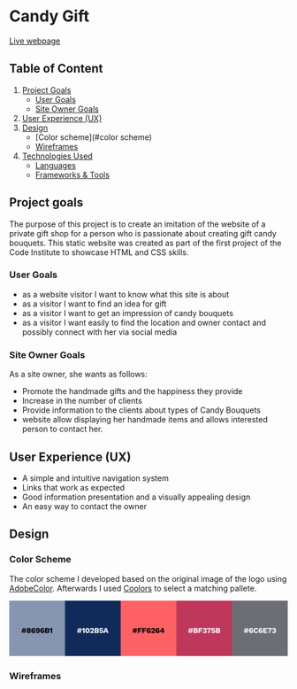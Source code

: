 # Candy Gift

[Live webpage]()

## Table of Content
1. [Project Goals](#project-goals)
    + [User Goals](#user-goals)
    + [Site Owner Goals](#site-owner-goals)
2. [User Experience (UX)](#user-experience)
3. [Design](#design)
   + [Color scheme](#color scheme)
   + [Wireframes](#wireframes)
4. [Technologies Used](#technologies-used)
   + [Languages](#languages)
   + [Frameworks & Tools](#frameworks-&-tools)




## Project goals

The purpose of this project is to create an imitation of the website of a private gift shop for a person who is passionate about creating gift candy bouquets.
This static website was created as part of the first project of the Code Institute to showcase HTML and CSS skills.

### User Goals

* as a website visitor I want to know what this site is about
* as a visitor I want to find an idea for gift
* as a visitor I want to get an impression of candy bouquets
* as a visitor I want easily to find the location and owner contact and possibly connect with her via social media


### Site Owner Goals

As a site owner, she wants as follows:
* Promote the handmade gifts and the happiness they provide
* Increase in the number of clients
* Provide information to the clients about types of Candy Bouquets
* website allow displaying her handmade items and allows interested person to contact her.

## User Experience (UX)

* A simple and intuitive navigation system
* Links  that work as expected
* Good information presentation and a visually appealing design 
* An easy way to contact the owner

## Design

### Color Scheme

The color scheme I developed based on the original image of the logo using [AdobeColor](https://color.adobe.com/create/image).
Afterwards I used [Coolors](https://coolors.co/) to select a matching pallete. 

![Colour Scheme](assets/docs/images/color_pallete.png)


### Wireframes
